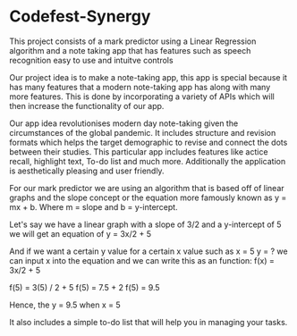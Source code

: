 # Codefest-Synergy

This project consists of a mark predictor using a Linear Regression algorithm and a note taking app that has features such as speech recognition easy to use and intuitve controls

Our project idea is to make a note-taking app, this app is special because it has many features that a modern note-taking app has along with many more features. This is done by incorporating a variety of APIs which will then increase the functionality of our app.

Our app idea revolutionises modern day note-taking given the circumstances of the global pandemic. It includes structure and revision formats which helps the target demographic to revise and connect the dots between their studies. This particular app includes features like actice recall, highlight text, To-do list and much more. Additionally the application is aesthetically pleasing and user friendly.

For our mark predictor we are using an algorithm that is based off of linear graphs and the slope concept or the equation more famously known as y = mx + b. Where m = slope and b = y-intercept.

Let's say we have a linear graph with a slope of 3/2 and a y-intercept of 5 we will get an equation of 
y = 3x/2 + 5

And if we want a certain y value for a certain x value such as x = 5 y = ? we can input x into the equation and we can write this as an function: f(x) = 3x/2 + 5

f(5) = 3(5) / 2 + 5
f(5) = 7.5 + 2
f(5) = 9.5

Hence, the y = 9.5 when x = 5

It also includes a simple to-do list that will help you in managing your tasks.
